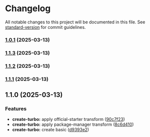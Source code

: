 # Changelog

All notable changes to this project will be documented in this file. See [standard-version](https://github.com/conventional-changelog/standard-version) for commit guidelines.

### [1.0.1](https://github.com/slavahatnuke/typex-research/compare/v1.1.3...v1.0.1) (2025-03-13)

### [1.1.3](https://github.com/slavahatnuke/typex-research/compare/v1.1.2...v1.1.3) (2025-03-13)

### [1.1.2](https://github.com/slavahatnuke/typex-research/compare/v1.1.1...v1.1.2) (2025-03-13)

### [1.1.1](https://github.com/slavahatnuke/typex-research/compare/v1.1.0...v1.1.1) (2025-03-13)

## 1.1.0 (2025-03-13)


### Features

* **create-turbo:** apply official-starter transform ([90c7f23](https://github.com/slavahatnuke/typex-research/commit/90c7f235014f6a250c29126dad265dd578b1f125))
* **create-turbo:** apply package-manager transform ([8c6d410](https://github.com/slavahatnuke/typex-research/commit/8c6d410a2485d4f53b09803e5549cc7a8d66016e))
* **create-turbo:** create basic ([d9393e2](https://github.com/slavahatnuke/typex-research/commit/d9393e204d851815337a7215bdc3f0630c2247a8))
